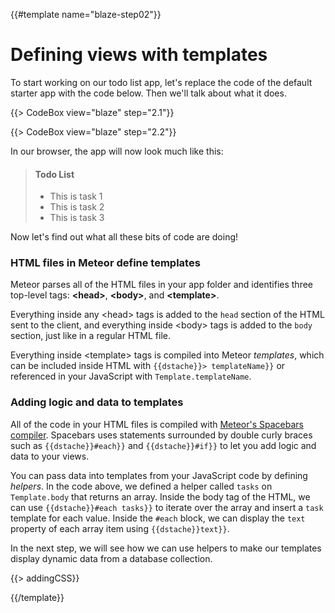 {{#template name="blaze-step02"}}
# Defining views with templates

To start working on our todo list app, let's replace the code of the default starter app with the code below. Then we'll talk about what it does.

{{> CodeBox view="blaze" step="2.1"}}

{{> CodeBox view="blaze" step="2.2"}}

In our browser, the app will now look much like this:

> #### Todo List
> - This is task 1
> - This is task 2
> - This is task 3

Now let's find out what all these bits of code are doing!

### HTML files in Meteor define templates

Meteor parses all of the HTML files in your app folder and identifies three top-level tags: **&lt;head>**, **&lt;body>**, and **&lt;template>**.

Everything inside any &lt;head> tags is added to the `head` section of the HTML sent to the client, and everything inside &lt;body> tags is added to the `body` section, just like in a regular HTML file.

Everything inside &lt;template> tags is compiled into Meteor _templates_, which can be included inside HTML with `{{dstache}}> templateName}}` or referenced in your JavaScript with `Template.templateName`.

### Adding logic and data to templates

All of the code in your HTML files is compiled with [Meteor's Spacebars compiler](https://github.com/meteor/meteor/blob/devel/packages/spacebars/README.md). Spacebars uses statements surrounded by double curly braces such as `{{dstache}}#each}}` and `{{dstache}}#if}}` to let you add logic and data to your views.

You can pass data into templates from your JavaScript code by defining _helpers_. In the code above, we defined a helper called `tasks` on `Template.body` that returns an array. Inside the body tag of the HTML, we can use `{{dstache}}#each tasks}}` to iterate over the array and insert a `task` template for each value. Inside the `#each` block, we can display the `text` property of each array item using `{{dstache}}text}}`.

In the next step, we will see how we can use helpers to make our templates display dynamic data from a database collection.

{{> addingCSS}}

{{/template}}
